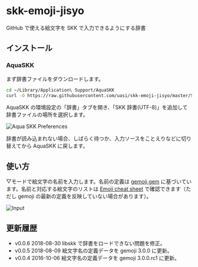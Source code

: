 skk-emoji-jisyo
===============

GitHub で使える絵文字を SKK で入力できるようにする辞書

インストール
------------

### AquaSKK

まず辞書ファイルをダウンロードします。

```bash
cd ~/Library/Application\ Support/AquaSKK
curl -O https://raw.githubusercontent.com/uasi/skk-emoji-jisyo/master/SKK-JISYO.emoji.utf8
```

AquaSKK の環境設定の「辞書」タブを開き、「SKK 辞書(UTF-8)」を追加して辞書ファイルの場所を選択します。

![Aqua SKK Preferences](https://cloud.githubusercontent.com/assets/22321/3549779/e90d8d0a-08ce-11e4-94d1-205d12c74199.png)

辞書が読み込まれない場合、しばらく待つか、入力ソースをことえりなどに切り替えてから AquaSKK に戻します。

使い方
------

▽モードで絵文字の名前を入力します。名前の定義は [gemoji gem](https://github.com/github/gemoji) に基づいています。名前と対応する絵文字のリストは [Emoji cheat sheet](http://www.emoji-cheat-sheet.com) で確認できます（ただし gemoji の最新の定義を反映していない場合があります）。

![Input](https://cloud.githubusercontent.com/assets/22321/3549963/211fd39e-08d2-11e4-8214-3b9a1ea29096.gif)

更新履歴
--------

- v0.0.6 2018-08-30 libskk で辞書をロードできない問題を修正。
- v0.0.5 2018-08-09 絵文字名の定義データを gemoji 3.0.0 に更新。
- v0.0.4 2016-10-06 絵文字名の定義データを gemoji 3.0.0.rc1 に更新。
